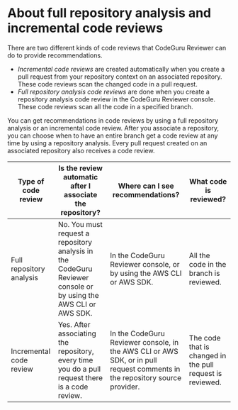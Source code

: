 # About full repository analysis and incremental code reviews<a name="repository-analysis-vs-pull-request"></a>

There are two different kinds of code reviews that CodeGuru Reviewer can do to provide recommendations\.
+ *Incremental code reviews* are created automatically when you create a pull request from your repository context on an associated repository\. These code reviews scan the changed code in a pull request\.
+ *Full repository analysis code reviews* are done when you create a repository analysis code review in the CodeGuru Reviewer console\. These code reviews scan all the code in a specified branch\.

You can get recommendations in code reviews by using a full repository analysis or an incremental code review\. After you associate a repository, you can choose when to have an entire branch get a code review at any time by using a repository analysis\. Every pull request created on an associated repository also receives a code review\.


| Type of code review | Is the review automatic after I associate the repository? | Where can I see recommendations? | What code is reviewed? | 
| --- | --- | --- | --- | 
|  Full repository analysis  |  No\. You must request a repository analysis in the CodeGuru Reviewer console or by using the AWS CLI or AWS SDK\.  |  In the CodeGuru Reviewer console, or by using the AWS CLI or AWS SDK\.   |  All the code in the branch is reviewed\.  | 
|  Incremental code review  |  Yes\. After associating the repository, every time you do a pull request there is a code review\.  |  In the CodeGuru Reviewer console, in the AWS CLI or AWS SDK, or in pull request comments in the repository source provider\.  |  The code that is changed in the pull request is reviewed\.  | 